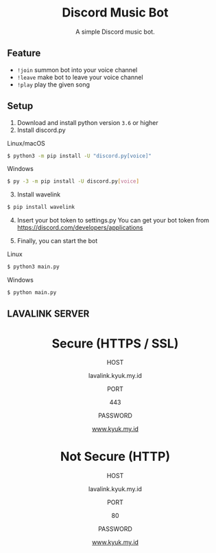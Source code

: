 <h1 align="center">Discord Music Bot</h1>
<p align="center">A simple Discord music bot.</p>

## Feature
- `!join` summon bot into your voice channel
- `!leave` make bot to leave your voice channel
- `!play` play the given song



## Setup
1. Download and install python version `3.6` or higher
2. Install discord.py

Linux/macOS
```sh
$ python3 -m pip install -U "discord.py[voice]"
```
Windows
```sh
$ py -3 -m pip install -U discord.py[voice]
```

3. Install wavelink

```sh
$ pip install wavelink
```
4. Insert your bot token to settings.py
You can get your bot token from https://discord.com/developers/applications

5. Finally, you can start the bot

Linux
```sh
$ python3 main.py
```
Windows
```sh
$ python main.py
```
## LAVALINK SERVER
<div align="center">
 <h1>Secure (HTTPS / SSL)</h1>

HOST
      
lavalink.kyuk.my.id

PORT
      
443

PASSWORD
    
www.kyuk.my.id


 <h1>Not Secure (HTTP)</h1>

HOST

lavalink.kyuk.my.id

PORT

80

PASSWORD

www.kyuk.my.id
</div>
